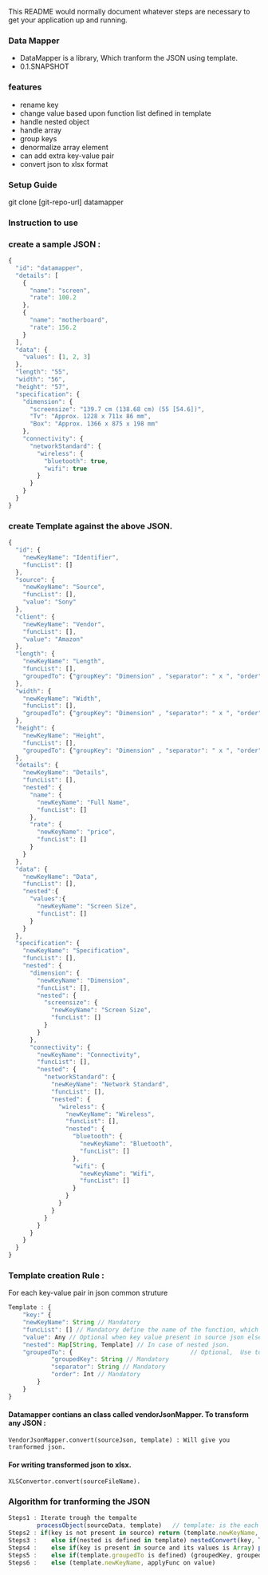 This README would normally document whatever steps are necessary to get your application up and running.

### Data Mapper ###

* DataMapper is a library, Which tranform the JSON using template. 
* 0.1.SNAPSHOT

### features ###

* rename key
* change value based upon function list defined in template
* handle nested object
* handle array
* group keys
* denormalize array element
* can add extra key-value pair
* convert json to xlsx format

### Setup Guide ###

git clone [git-repo-url] datamapper

### Instruction to use ###

### create a sample JSON : ###

```js
{
  "id": "datamapper",
  "details": [
    {
      "name": "screen",
      "rate": 100.2
    },
    {
      "name": "motherboard",
      "rate": 156.2
    }
  ],
  "data": {
    "values": [1, 2, 3]
  },
  "length": "55",
  "width": "56",
  "height": "57",
  "specification": {
    "dimension": {
      "screensize": "139.7 cm (138.68 cm) (55 [54.6])",
      "Tv": "Approx. 1228 x 711x 86 mm",
      "Box": "Approx. 1366 x 875 x 198 mm"
    },
    "connectivity": {
      "networkStandard": {
        "wireless": {
          "bluetooth": true,
          "wifi": true
        }
      }
    }
  }
}
```
### create Template against the above JSON. ###

```js
{
  "id": {
    "newKeyName": "Identifier",
    "funcList": []
  },
  "source": {
    "newKeyName": "Source",
    "funcList": [],
    "value": "Sony"
  },
  "client": {
    "newKeyName": "Vendor",
    "funcList": [],
    "value": "Amazon"
  },
  "length": {
    "newKeyName": "Length",
    "funcList": [],
    "groupedTo": {"groupKey": "Dimension" , "separator": " x ", "order": 1}
  },
  "width": {
    "newKeyName": "Width",
    "funcList": [],
    "groupedTo": {"groupKey": "Dimension" , "separator": " x ", "order": 2}
  },
  "height": {
    "newKeyName": "Height",
    "funcList": [],
    "groupedTo": {"groupKey": "Dimension" , "separator": " x ", "order": 3}
  },
  "details": {
    "newKeyName": "Details",
    "funcList": [],
    "nested": {
      "name": {
        "newKeyName": "Full Name",
        "funcList": []
      },
      "rate": {
        "newKeyName": "price",
        "funcList": []
      }
    }
  },
  "data": {
    "newKeyName": "Data",
    "funcList": [],
    "nested":{
      "values":{
        "newKeyName": "Screen Size",
        "funcList": []
      }
    }
  },
  "specification": {
    "newKeyName": "Specification",
    "funcList": [],
    "nested": {
      "dimension": {
        "newKeyName": "Dimension",
        "funcList": [],
        "nested": {
          "screensize": {
            "newKeyName": "Screen Size",
            "funcList": []
          }
        }
      },
      "connectivity": {
        "newKeyName": "Connectivity",
        "funcList": [],
        "nested": {
          "networkStandard": {
            "newKeyName": "Network Standard",
            "funcList": [],
            "nested": {
              "wireless": {
                "newKeyName": "Wireless",
                "funcList": [],
                "nested": {
                  "bluetooth": {
                    "newKeyName": "Bluetooth",
                    "funcList": []
                  },
                  "wifi": {
                    "newKeyName": "Wifi",
                    "funcList": []
                  }
                }
              }
            }
          }
        }
      }
    }
  }
}
```

### Template creation Rule : ###

For each key-value pair in json common struture 

```js
Template : {
	"key:" {
	"newKeyName": String // Mandatory
	"funcList": [] // Mandatory define the name of the function, which will be applied to the value.
	"value": Any // Optional when key value present in source json else mandatory
	"nested": Map[String, Template] // In case of nested json. 
	"groupedTo": {                                 // Optional,  Use to groupe multiple keys into one key
			"groupedKey": String // Mandatory
			"separator": String // Mandatory
			"order": Int // Mandatory
		}
	}
}
```

#### Datamapper contians an class called vendorJsonMapper. To transform any JSON : ####

` VendorJsonMapper.convert(sourceJson, template) : Will give you tranformed json. `

#### For writing transformed json to xlsx. ####

` XLSConvertor.convert(sourceFileName). `


### Algorithm for tranforming the JSON #

```js
Steps1 : Iterate trough the tempalte
		processObject(sourceData, template)   // template: is the each key template object.
Steps2 : if(key is not present in source) return (template.newKeyName, template.value)
Steps3 :	else if(nested is defined in template) nestedConvert(key, Template, source(template.key))
Steps4 :	else if(key is present in source and its values is Array) processArray(template, source)
Steps5 :	else if(template.groupedTo is defined) (groupedKey, groupedValues)
Steps6 :	else (template.newKeyName, applyFunc on value)
```

